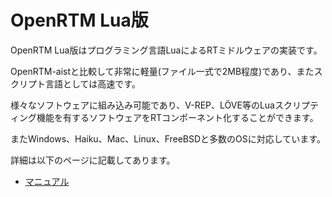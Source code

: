 # OpenRTM Lua版

OpenRTM Lua版はプログラミング言語LuaによるRTミドルウェアの実装です。

OpenRTM-aistと比較して非常に軽量(ファイル一式で2MB程度)であり、またスクリプト言語としては高速です。

様々なソフトウェアに組み込み可能であり、V-REP、LÖVE等のLuaスクリプティング機能を有するソフトウェアをRTコンポーネント化することができます。

またWindows、Haiku、Mac、Linux、FreeBSDと多数のOSに対応しています。

詳細は以下のページに記載してあります。

* [マニュアル](https://nobu19800.github.io/RTM-Lua/docs/)
